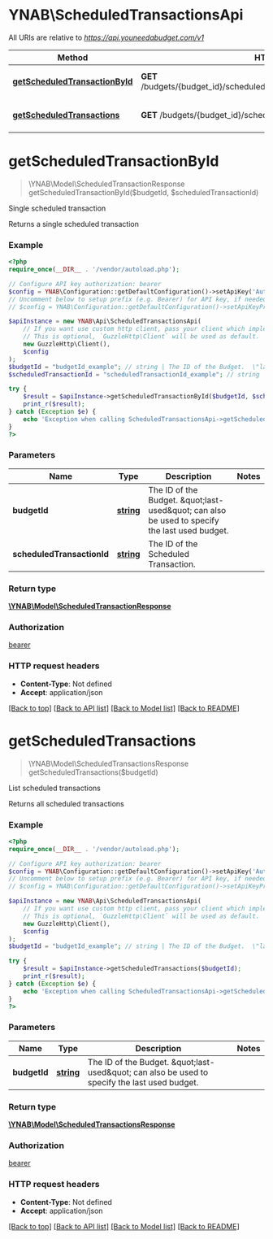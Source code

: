 # YNAB\ScheduledTransactionsApi

All URIs are relative to *https://api.youneedabudget.com/v1*

Method | HTTP request | Description
------------- | ------------- | -------------
[**getScheduledTransactionById**](ScheduledTransactionsApi.md#getScheduledTransactionById) | **GET** /budgets/{budget_id}/scheduled_transactions/{scheduled_transaction_id} | Single scheduled transaction
[**getScheduledTransactions**](ScheduledTransactionsApi.md#getScheduledTransactions) | **GET** /budgets/{budget_id}/scheduled_transactions | List scheduled transactions


# **getScheduledTransactionById**
> \YNAB\Model\ScheduledTransactionResponse getScheduledTransactionById($budgetId, $scheduledTransactionId)

Single scheduled transaction

Returns a single scheduled transaction

### Example
```php
<?php
require_once(__DIR__ . '/vendor/autoload.php');

// Configure API key authorization: bearer
$config = YNAB\Configuration::getDefaultConfiguration()->setApiKey('Authorization', 'YOUR_API_KEY');
// Uncomment below to setup prefix (e.g. Bearer) for API key, if needed
// $config = YNAB\Configuration::getDefaultConfiguration()->setApiKeyPrefix('Authorization', 'Bearer');

$apiInstance = new YNAB\Api\ScheduledTransactionsApi(
    // If you want use custom http client, pass your client which implements `GuzzleHttp\ClientInterface`.
    // This is optional, `GuzzleHttp\Client` will be used as default.
    new GuzzleHttp\Client(),
    $config
);
$budgetId = "budgetId_example"; // string | The ID of the Budget.  \"last-used\" can also be used to specify the last used budget.
$scheduledTransactionId = "scheduledTransactionId_example"; // string | The ID of the Scheduled Transaction.

try {
    $result = $apiInstance->getScheduledTransactionById($budgetId, $scheduledTransactionId);
    print_r($result);
} catch (Exception $e) {
    echo 'Exception when calling ScheduledTransactionsApi->getScheduledTransactionById: ', $e->getMessage(), PHP_EOL;
}
?>
```

### Parameters

Name | Type | Description  | Notes
------------- | ------------- | ------------- | -------------
 **budgetId** | [**string**](../Model/.md)| The ID of the Budget.  \&quot;last-used\&quot; can also be used to specify the last used budget. |
 **scheduledTransactionId** | [**string**](../Model/.md)| The ID of the Scheduled Transaction. |

### Return type

[**\YNAB\Model\ScheduledTransactionResponse**](../Model/ScheduledTransactionResponse.md)

### Authorization

[bearer](../../README.md#bearer)

### HTTP request headers

 - **Content-Type**: Not defined
 - **Accept**: application/json

[[Back to top]](#) [[Back to API list]](../../README.md#documentation-for-api-endpoints) [[Back to Model list]](../../README.md#documentation-for-models) [[Back to README]](../../README.md)

# **getScheduledTransactions**
> \YNAB\Model\ScheduledTransactionsResponse getScheduledTransactions($budgetId)

List scheduled transactions

Returns all scheduled transactions

### Example
```php
<?php
require_once(__DIR__ . '/vendor/autoload.php');

// Configure API key authorization: bearer
$config = YNAB\Configuration::getDefaultConfiguration()->setApiKey('Authorization', 'YOUR_API_KEY');
// Uncomment below to setup prefix (e.g. Bearer) for API key, if needed
// $config = YNAB\Configuration::getDefaultConfiguration()->setApiKeyPrefix('Authorization', 'Bearer');

$apiInstance = new YNAB\Api\ScheduledTransactionsApi(
    // If you want use custom http client, pass your client which implements `GuzzleHttp\ClientInterface`.
    // This is optional, `GuzzleHttp\Client` will be used as default.
    new GuzzleHttp\Client(),
    $config
);
$budgetId = "budgetId_example"; // string | The ID of the Budget.  \"last-used\" can also be used to specify the last used budget.

try {
    $result = $apiInstance->getScheduledTransactions($budgetId);
    print_r($result);
} catch (Exception $e) {
    echo 'Exception when calling ScheduledTransactionsApi->getScheduledTransactions: ', $e->getMessage(), PHP_EOL;
}
?>
```

### Parameters

Name | Type | Description  | Notes
------------- | ------------- | ------------- | -------------
 **budgetId** | [**string**](../Model/.md)| The ID of the Budget.  \&quot;last-used\&quot; can also be used to specify the last used budget. |

### Return type

[**\YNAB\Model\ScheduledTransactionsResponse**](../Model/ScheduledTransactionsResponse.md)

### Authorization

[bearer](../../README.md#bearer)

### HTTP request headers

 - **Content-Type**: Not defined
 - **Accept**: application/json

[[Back to top]](#) [[Back to API list]](../../README.md#documentation-for-api-endpoints) [[Back to Model list]](../../README.md#documentation-for-models) [[Back to README]](../../README.md)

